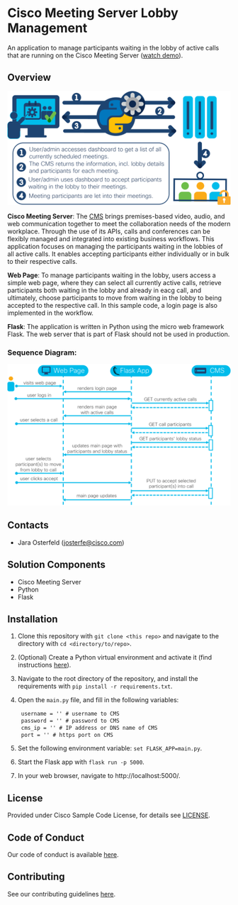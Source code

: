 # Cisco Meeting Server Lobby Management

An application to manage participants waiting in the lobby of active calls that are running on the Cisco Meeting Server ([watch demo](https://youtu.be/irK0ElGctjU)).


## Overview
 
![Highlevel Workflow](IMAGES/highlevel_workflow.PNG)

**Cisco Meeting Server**: The [CMS](https://developer.cisco.com/cisco-meeting-server/) brings premises-based video, audio, and web communication together to meet the collaboration needs of the modern workplace. Through the use of its APIs, calls and conferences can be flexibly managed and integrated into existing business workflows. This application focuses on managing the participants waiting in the lobbies of all active calls. It enables accepting participants either individually or in bulk to their respective calls.  

**Web Page**: To manage participants waiting in the lobby, users access a simple web page, where they can select all currently active calls, retrieve participants both waiting in the lobby and already in eacg call, and ultimately, choose participants to move from waiting in the lobby to being accepted to the respective call. In this sample code, a login page is also implemented in the workflow.

**Flask**: The application is written in Python using the micro web framework Flask. The web server that is part of Flask should not be used in production. 

### Sequence Diagram:
![Sequence Diagram](IMAGES/sequence_diagram.PNG)



## Contacts
* Jara Osterfeld (josterfe@cisco.com)



## Solution Components
* Cisco Meeting Server
* Python
* Flask



## Installation

1. Clone this repository with `git clone <this repo>` and navigate to the directory with `cd <directory/to/repo>`.

2. (Optional) Create a Python virtual environment and activate it (find instructions [here](https://docs.python.org/3/tutorial/venv.html)).

3. Navigate to the root directory of the repository, and install the requirements with `pip install -r requirements.txt`.

4. Open the `main.py` file, and fill in the following variables: 
        
        username = '' # username to CMS
        password = '' # password to CMS
        cms_ip = '' # IP address or DNS name of CMS
        port = '' # https port on CMS

5. Set the following environment variable: `set FLASK_APP=main.py`.

6. Start the Flask app with `flask run -p 5000`.

7. In your web browser, navigate to http://localhost:5000/. 



## License
Provided under Cisco Sample Code License, for details see [LICENSE](./LICENSE).



## Code of Conduct
Our code of conduct is available [here](./CODE_OF_CONDUCT.md).



## Contributing
See our contributing guidelines [here](./CONTRIBUTING.md).